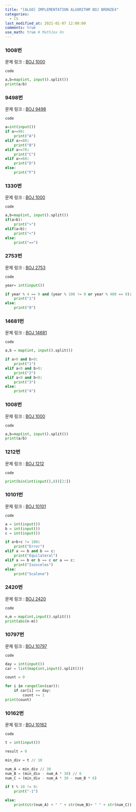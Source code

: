 ```yaml
---
title: "[ALGO] IMPLEMENTATION ALGORITHM BOJ BRONZE4"
categories: 
  - CS
last_modified_at: 2021-01-07 12:00:00
comments: true
use_math: true # MathJax On
---
```


### 1008번
문제 링크 : [BOJ 1000](https://www.acmicpc.net/problem/1008)

`code`
```py
a,b=map(int, input().split())
print(a/b)
```

### 9498번
문제 링크 : [BOJ 9498](https://www.acmicpc.net/problem/9498)

`code`
```py
a=int(input())
if a>=90:
    print("A")
elif a>=80:
    print("B")
elif a>=70:
    print("C")
elif a>=60:
    print("D")
else:
    print("F")
```

### 1330번
문제 링크 : [BOJ 1000](https://www.acmicpc.net/problem/1330)

`code`
```py
a,b=map(int, input().split())
if(a>b):
    print(">")
elif(a<b):
    print("<")
else:
    print("==")
```

### 2753번
문제 링크 : [BOJ 2753](https://www.acmicpc.net/problem/2753)

`code`
```py
year= int(input())

if year % 4 == 0 and (year % 100 != 0 or year % 400 == 0):
	print("1")
else:
	print("0")
```

### 14681번
문제 링크 : [BOJ 14681](https://www.acmicpc.net/problem/14681)

`code`
```py
a,b = map(int, input().split())

if a>0 and b>0:
    print("1")
elif a<0 and b>0:
    print("2")
elif a<0 and b<0:
    print("3")
else:
    print("4")
```

### 1008번
문제 링크 : [BOJ 1000](https://www.acmicpc.net/problem/1008)

`code`
```py
a,b=map(int, input().split())
print(a/b)
```

### 1212번
문제 링크 : [BOJ 1212](https://www.acmicpc.net/problem/1212)

`code`
```py
print(bin(int(input(),8))[2:])
```

### 10101번
문제 링크 : [BOJ 10101](https://www.acmicpc.net/problem/10101)

`code`
```py
a = int(input())
b = int(input())
c = int(input())

if a+b+c != 180:
	print("Error")
elif a == b and b == c:
	print("Equilateral")
elif a == b or b == c or a == c:
	print("Isosceles")
else:
	print("Scalene")
```

### 2420번
문제 링크 : [BOJ 2420](https://www.acmicpc.net/problem/2420)

`code`
```py
n,m = map(int,input().split())
print(abs(n-m))
```

### 10797번
문제 링크 : [BOJ 10797](https://www.acmicpc.net/problem/10797)

`code`
```py
day = int(input())
car = list(map(int,input().split()))

count = 0

for i in range(len(car)):
	if car[i] == day:
		count += 1
print(count)
```

### 10162번
문제 링크 : [BOJ 10162](https://www.acmicpc.net/problem/10162)

`code`
```py
t = int(input())

result = 0

min_div = t // 10

num_A = min_div // 30
num_B = (min_div - num_A * 30) // 6
num_C = (min_div - num_A * 30 - num_B * 6) 

if t % 10 != 0:
	print("-1")

else:
	print(str(num_A) + " " + str(num_B)+ " " + str(num_C))
```

